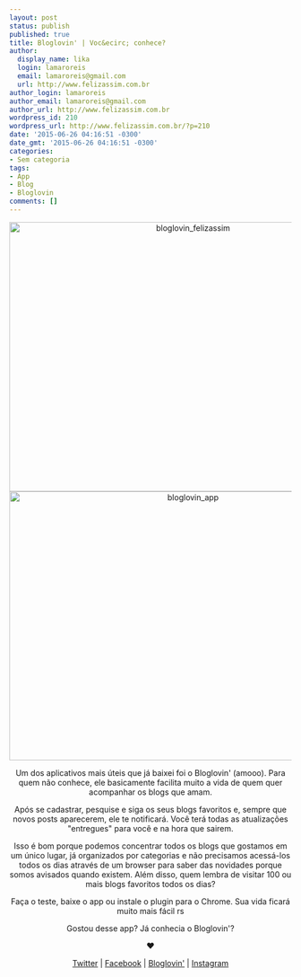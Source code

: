 ```yaml
---
layout: post
status: publish
published: true
title: Bloglovin' | Voc&ecirc; conhece?
author:
  display_name: lika
  login: lamaroreis
  email: lamaroreis@gmail.com
  url: http://www.felizassim.com.br
author_login: lamaroreis
author_email: lamaroreis@gmail.com
author_url: http://www.felizassim.com.br
wordpress_id: 210
wordpress_url: http://www.felizassim.com.br/?p=210
date: '2015-06-26 04:16:51 -0300'
date_gmt: '2015-06-26 04:16:51 -0300'
categories:
- Sem categoria
tags:
- App
- Blog
- Bloglovin
comments: []
---
```

<p style="text-align: center;"><a href="http://52.88.2.168/wp-content/uploads/2015/06/FullSizeRender.jpg"><img class="aligncenter wp-image-215 size-large" src="http://52.88.2.168/wp-content/uploads/2015/06/FullSizeRender-1024x768.jpg" alt="bloglovin_felizassim" width="640" height="480" /></a> <a href="http://52.88.2.168/wp-content/uploads/2015/06/FullSizeRender-21.jpg"><img class="aligncenter wp-image-214 size-large" src="http://52.88.2.168/wp-content/uploads/2015/06/FullSizeRender-21-1024x767.jpg" alt="bloglovin_app" width="640" height="479" /></a></p></p>
<p style="text-align: center;">Um dos aplicativos mais &uacute;teis que j&aacute; baixei foi o Bloglovin'  (amooo). Para quem n&atilde;o conhece, ele basicamente facilita muito a vida de quem quer acompanhar os blogs que amam.</p></p>
<p style="text-align: center;">Ap&oacute;s se cadastrar, pesquise e siga os seus blogs favoritos e, sempre que novos posts aparecerem, ele te notificar&aacute;. Voc&ecirc; ter&aacute; todas as atualiza&ccedil;&otilde;es "entregues" para voc&ecirc; e na hora que sairem.</p></p>
<p style="text-align: center;">Isso &eacute; bom porque podemos concentrar todos os blogs que gostamos em um &uacute;nico lugar, j&aacute; organizados por categorias e n&atilde;o precisamos acess&aacute;-los todos os dias atrav&eacute;s de um browser para saber das novidades porque somos avisados quando existem. Al&eacute;m disso, quem lembra de visitar 100 ou mais blogs favoritos todos os dias?</p></p>
<p style="text-align: center;">Fa&ccedil;a o teste, baixe o app ou instale o plugin para o Chrome. Sua vida ficar&aacute; muito mais f&aacute;cil rs</p></p>
<p style="text-align: center;">Gostou desse app? J&aacute; conhecia o Bloglovin'?</p></p>
<p style="text-align: center;"><b>&hearts;</b></p></p>
<p style="text-align: center;"><a href="https://twitter.com/lettiicee">Twitter</a> | <a href="http://www.facebook.com/blogfelizassim">Facebook</a> | <a href="https://www.bloglovin.com/blogs/feliz-assim-14224049">Bloglovin'</a> | <a href="http://instagram.com/lettiicee">Instagram</a></p></p>
